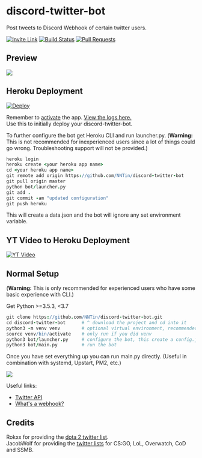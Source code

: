 # discord-twitter-bot
Post tweets to Discord Webhook of certain twitter users.  

[![Invite Link](https://discordapp.com/api/guilds/295528852518731786/widget.png?style=shield)](https://discord.gg/Dkg79tc)
[![Build Status](https://api.travis-ci.com/NNTin/discord-twitter-bot.svg)](https://travis-ci.com/NNTin/discord-twitter-bot)
[![Pull Requests](https://img.shields.io/badge/PRs-welcome-brightgreen.svg)](https://github.com/NNTin/discord-twitter-bot/pulls)

## Preview

[![](img/gif.gif)](https://discord.gg/Dkg79tc)

## Heroku Deployment

[![Deploy](https://www.herokucdn.com/deploy/button.png)](https://heroku.com/deploy)

Remember to [activate](https://i.imgur.com/zOfa0Qm.png) the app. [View the logs here.](https://i.imgur.com/tWBoTuB.png)  
Use this to initially deploy your discord-twitter-bot.

To further configure the bot get Heroku CLI and run launcher.py. (**Warning:** This is not recommended for inexperienced users since a lot of things could go wrong. Troubleshooting support will not be provided.)

```coffeescript
heroku login
heroku create <your heroku app name>
cd <your heroku app name>
git remote add origin https://github.com/NNTin/discord-twitter-bot
git pull origin master
python bot/launcher.py
git add .
git commit -am "updated configuration"
git push heroku
```

This will create a data.json and the bot will ignore any set environment variable.

## YT Video to Heroku Deployment

[![YT Video](https://img.youtube.com/vi/NwPcXBvStSI/0.jpg)](https://www.youtube.com/watch?v=NwPcXBvStSI)

## Normal Setup

(**Warning:** This is only recommended for experienced users who have some basic experience with CLI.)

Get Python >=3.5.3, <3.7

```coffeescript
git clone https://github.com/NNTin/discord-twitter-bot.git
cd discord-twitter-bot      # ^ download the project and cd into it
python3 -m venv venv        # optional virtual environment, recommended
source venv/bin/activate    # only run if you did venv
python3 bot/launcher.py     # configure the bot, this create a config.json
python3 bot/main.py         # run the bot
```

Once you have set everything up you can run main.py directly. (Useful in combination with systemd, Upstart, PM2, etc.)

![](https://i.imgur.com/TdJahu9.png)

Useful links:
* [Twitter API](https://developer.twitter.com/en/apps)
* [What's a webhook?](https://support.discordapp.com/hc/en-us/articles/228383668-Intro-to-Webhooks)


## Credits
Rokxx for providing the [dota 2 twitter list](https://twitter.com/rokxx/lists/dota-2/members).  
JacobWolf for providing the [twitter lists](https://twitter.com/JacobWolf/lists) for CS:GO, LoL, Overwatch, CoD and SSMB.
